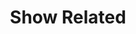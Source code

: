 ---
title: Show Related
sidebarDepth: 1
lastUpdated: true
sitemap:
    priority: 0.8
    exclude: true
---